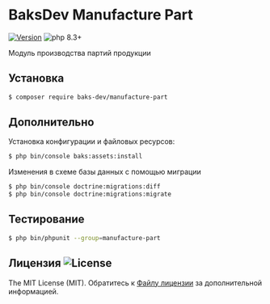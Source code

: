 # BaksDev Manufacture Part

[![Version](https://img.shields.io/badge/version-7.1.23-blue)](https://github.com/baks-dev/manufacture-part/releases)
![php 8.3+](https://img.shields.io/badge/php-min%208.3-red.svg)

Модуль производства партий продукции

## Установка

``` bash
$ composer require baks-dev/manufacture-part
```

## Дополнительно

Установка конфигурации и файловых ресурсов:

``` bash
$ php bin/console baks:assets:install
```

Изменения в схеме базы данных с помощью миграции

``` bash
$ php bin/console doctrine:migrations:diff
$ php bin/console doctrine:migrations:migrate
```

## Тестирование

``` bash
$ php bin/phpunit --group=manufacture-part
```

## Лицензия ![License](https://img.shields.io/badge/MIT-green)

The MIT License (MIT). Обратитесь к [Файлу лицензии](LICENSE.md) за дополнительной информацией.
